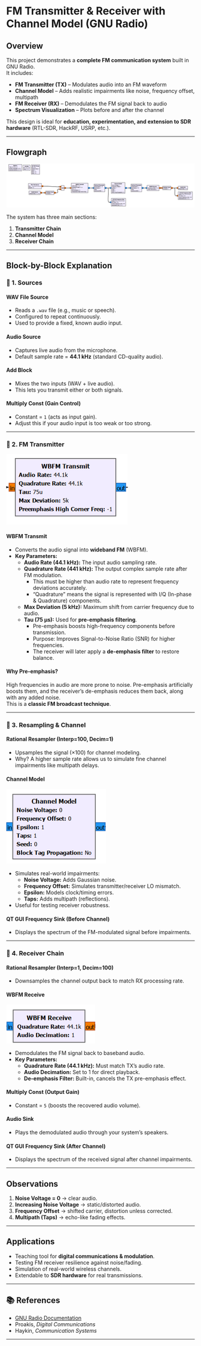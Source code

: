 # FM Transmitter & Receiver with Channel Model (GNU Radio)

## Overview
This project demonstrates a **complete FM communication system** built in GNU Radio.  
It includes:

- **FM Transmitter (TX)** – Modulates audio into an FM waveform  
- **Channel Model** – Adds realistic impairments like noise, frequency offset, multipath  
- **FM Receiver (RX)** – Demodulates the FM signal back to audio  
- **Spectrum Visualization** – Plots before and after the channel  

This design is ideal for **education, experimentation, and extension to SDR hardware** (RTL-SDR, HackRF, USRP, etc.).

---

## Flowgraph
![Full Flowgraph](images/full_flowgraph.png)

The system has three main sections:
1. **Transmitter Chain**
2. **Channel Model**
3. **Receiver Chain**

---

## Block-by-Block Explanation

### 🔹 1. Sources

#### **WAV File Source**
- Reads a `.wav` file (e.g., music or speech).
- Configured to repeat continuously.
- Used to provide a fixed, known audio input.

#### **Audio Source**
- Captures live audio from the microphone.
- Default sample rate = **44.1 kHz** (standard CD-quality audio).

#### **Add Block**
- Mixes the two inputs (WAV + live audio).
- This lets you transmit either or both signals.

#### **Multiply Const (Gain Control)**
- Constant = `1` (acts as input gain).
- Adjust this if your audio input is too weak or too strong.

---

### 🔹 2. FM Transmitter

![WBFM Transmit](images/wbfm_transmit.png)

#### **WBFM Transmit**
- Converts the audio signal into **wideband FM** (WBFM).  
- **Key Parameters:**
  - **Audio Rate (44.1 kHz):** The input audio sampling rate.  
  - **Quadrature Rate (441 kHz):** The output complex sample rate after FM modulation.  
    - This must be higher than audio rate to represent frequency deviations accurately.  
    - “Quadrature” means the signal is represented with I/Q (In-phase & Quadrature) components.  
  - **Max Deviation (5 kHz):** Maximum shift from carrier frequency due to audio.  
  - **Tau (75 µs):** Used for **pre-emphasis filtering**.
    - Pre-emphasis boosts high-frequency components before transmission.  
    - Purpose: Improves Signal-to-Noise Ratio (SNR) for higher frequencies.  
    - The receiver will later apply a **de-emphasis filter** to restore balance.

#### **Why Pre-emphasis?**
High frequencies in audio are more prone to noise. Pre-emphasis artificially boosts them, and the receiver’s de-emphasis reduces them back, along with any added noise.  
This is a **classic FM broadcast technique**.

---

### 🔹 3. Resampling & Channel

#### **Rational Resampler (Interp=100, Decim=1)**
- Upsamples the signal (×100) for channel modeling.
- Why? A higher sample rate allows us to simulate fine channel impairments like multipath delays.

#### **Channel Model**
![Channel Model](images/channel_model.png)

- Simulates real-world impairments:
  - **Noise Voltage:** Adds Gaussian noise.  
  - **Frequency Offset:** Simulates transmitter/receiver LO mismatch.  
  - **Epsilon:** Models clock/timing errors.  
  - **Taps:** Adds multipath (reflections).  
- Useful for testing receiver robustness.

#### **QT GUI Frequency Sink (Before Channel)**
- Displays the spectrum of the FM-modulated signal before impairments.

---

### 🔹 4. Receiver Chain

#### **Rational Resampler (Interp=1, Decim=100)**
- Downsamples the channel output back to match RX processing rate.

#### **WBFM Receive**
![WBFM Receive](images/wbfm_receive.png)

- Demodulates the FM signal back to baseband audio.
- **Key Parameters:**
  - **Quadrature Rate (44.1 kHz):** Must match TX’s audio rate.  
  - **Audio Decimation:** Set to 1 for direct playback.  
  - **De-emphasis Filter:** Built-in, cancels the TX pre-emphasis effect.

#### **Multiply Const (Output Gain)**
- Constant = `5` (boosts the recovered audio volume).

#### **Audio Sink**
- Plays the demodulated audio through your system’s speakers.

#### **QT GUI Frequency Sink (After Channel)**
- Displays the spectrum of the received signal after channel impairments.

---

## Observations

1. **Noise Voltage = 0** → clear audio.  
2. **Increasing Noise Voltage** → static/distorted audio.  
3. **Frequency Offset** → shifted carrier, distortion unless corrected.  
4. **Multipath (Taps)** → echo-like fading effects.  

---

## Applications
- Teaching tool for **digital communications & modulation**.  
- Testing FM receiver resilience against noise/fading.  
- Simulation of real-world wireless channels.  
- Extendable to **SDR hardware** for real transmissions.

---

## 📚 References
- [GNU Radio Documentation](https://wiki.gnuradio.org)  
- Proakis, *Digital Communications*  
- Haykin, *Communication Systems*  

---
